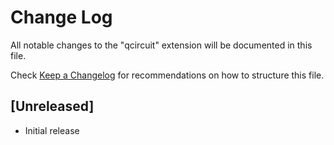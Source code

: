 # Change Log

All notable changes to the "qcircuit" extension will be documented in this file.

Check [Keep a Changelog](http://keepachangelog.com/) for recommendations on how to structure this file.

## [Unreleased]

- Initial release